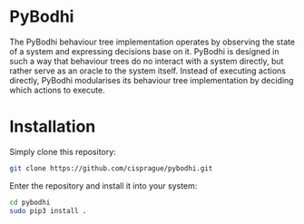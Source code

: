 # PyBodhi

The PyBodhi behaviour tree implementation operates by observing the state of a
system and expressing decisions base on it.
PyBodhi is designed in such a way that behaviour trees do no interact with a
system directly, but rather serve as an oracle to the system itself.
Instead of executing actions directly, PyBodhi modularises its behaviour tree
implementation by deciding which actions to execute.

# Installation

Simply clone this repository:
```bash
git clone https://github.com/cisprague/pybodhi.git
```
Enter the repository and install it into your system:
```bash
cd pybodhi
sudo pip3 install .
```
